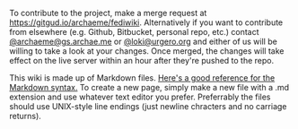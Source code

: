 To contribute to the project, make a merge request at <https://gitgud.io/archaeme/fediwiki>.  Alternatively if you want to 
contribute from elsewhere (e.g. Github, Bitbucket, personal repo, etc.) contact [@archaeme@gs.archae.me](https://gs.archae.me/archaeme)
or [@loki@urgero.org](https://urgero.org/loki) and either of us will be willing to take a look at your changes.  Once merged, the changes
will take effect on the live server within an hour after they're pushed to the repo.

This wiki is made up of Markdown files.  [Here's a good reference for the Markdown syntax.](https://en.support.wordpress.com/markdown-quick-reference/)
To create a new page, simply make a new file with a .md extension and use whatever text editor you prefer.  Preferrably the files should use
UNIX-style line endings (just newline chracters and no carriage returns).